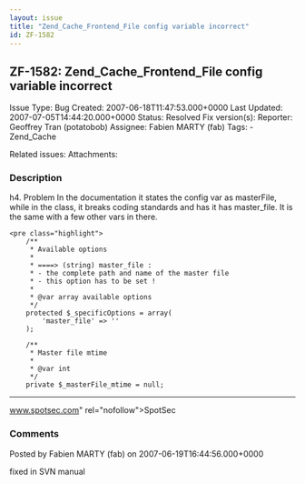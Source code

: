 ```yaml
---
layout: issue
title: "Zend_Cache_Frontend_File config variable incorrect"
id: ZF-1582
---
```


ZF-1582: Zend\_Cache\_Frontend\_File config variable incorrect
--------------------------------------------------------------

 Issue Type: Bug Created: 2007-06-18T11:47:53.000+0000 Last Updated: 2007-07-05T14:44:20.000+0000 Status: Resolved Fix version(s): 
 Reporter:  Geoffrey Tran (potatobob)  Assignee:  Fabien MARTY (fab)  Tags: - Zend\_Cache
 
 Related issues: 
 Attachments: 
### Description

h4. Problem In the documentation it states the config var as masterFile, while in the class, it breaks coding standards and has it has master\_file. It is the same with a few other vars in there.

 
    <pre class="highlight">
        /**
         * Available options
         * 
         * ====> (string) master_file :
         * - the complete path and name of the master file 
         * - this option has to be set ! 
         * 
         * @var array available options
         */
        protected $_specificOptions = array(
            'master_file' => ''
        ); 
        
        /**
         * Master file mtime
         * 
         * @var int
         */
        private $_masterFile_mtime = null;


- - - - - -

<a href="">www.spotsec.com</a>" rel="nofollow">SpotSec

 

 

### Comments

Posted by Fabien MARTY (fab) on 2007-06-19T16:44:56.000+0000

fixed in SVN manual

 

 